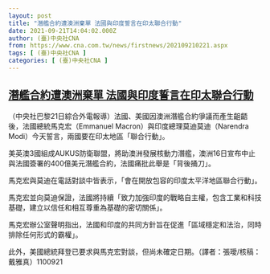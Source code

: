 ```yaml
---
layout: post
title: "潛艦合約遭澳洲棄單 法國與印度誓言在印太聯合行動"
date: 2021-09-21T14:04:02.000Z
author: (臺)中央社CNA
from: https://www.cna.com.tw/news/firstnews/202109210221.aspx
tags: [ (臺)中央社CNA ]
categories: [ (臺)中央社CNA ]
---
```

<!--1632233042000-->
[潛艦合約遭澳洲棄單 法國與印度誓言在印太聯合行動](https://www.cna.com.tw/news/firstnews/202109210221.aspx)
------

<div>
<div></div><div class="paragraph"><p>（中央社巴黎21日綜合外電報導）法國、美國因澳洲潛艦合約爭議而產生齟齬後，法國總統馬克宏（Emmanuel Macron）與印度總理莫迪莫迪（Narendra Modi）今天誓言，兩國要在印太地區「聯合行動」。</p><p>美英澳3國組成AUKUS防衛聯盟，將助澳洲發展核動力潛艦，澳洲16日宣布中止與法國簽署的400億美元潛艦合約，法國痛批此舉是「背後捅刀」。</p><p>馬克宏與莫迪在電話對談中皆表示，「會在開放包容的印度太平洋地區聯合行動」。</p><p>馬克宏並向莫迪保證，法國將持續「致力加強印度的戰略自主權，包含工業和科技基礎，建立以信任和相互尊重為基礎的密切關係」。</p><p>馬克宏辦公室聲明指出，法國和印度的共同方針旨在促進「區域穩定和法治，同時排除任何形式的霸權」。</p><p>此外，美國總統拜登已要求與馬克宏對談，但尚未確定日期。（譯者：張璦/核稿：戴雅真）1100921</p></div>
</div>
